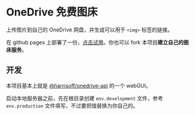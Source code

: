 # OneDrive 免费图床

上传图片到自己的 OneDrive 网盘，并生成可以用于 `<img>` 标签的链接。

在 github pages 上部署了一份，[点击试用](https://harrisoff.github.io/onedrive.html)。你也可以 fork 本项目**建立自己的图床服务**。

## 开发

本项目基本上就是 [@harrisoff/onedrive-api](https://github.com/harrisoff/onedrive-api) 的一个 webGUI。

启动本地服务器之前，先在根目录创建 `env.development` 文件，参考 `env.production` 文件填写，不过要把值替换为你自己的。
